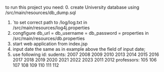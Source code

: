 to run this project you need:
0. create University database using /src/main/resources/db_dump.sql
1. `to set correct path to /log/log.txt in /src/main/resources/log4j.properties
2. congfigure db_url = db_username = db_password = properties in /src/main/resources/db.properties
3. start web application from index.jsp
4. input date the same as in example above the field of input date;
5. use following id:
sudents: 
2007
 2008
 2009
 2010
 2013
 2014
 2015
 2016
 2017
 2018
 2019
 2020
 2021
 2022
 2023
 2011
 2012
professors:
105
 106
 107
 108
 109
 110
 111
 112
